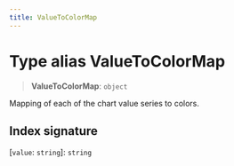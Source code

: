```yaml
---
title: ValueToColorMap
---
```


# Type alias ValueToColorMap

> **ValueToColorMap**: `object`

Mapping of each of the chart value series to colors.

## Index signature

 \[`value`: `string`\]: `string`
